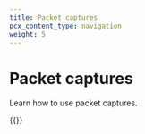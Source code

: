 ```yaml
---
title: Packet captures
pcx_content_type: navigation
weight: 5
---
```


# Packet captures

Learn how to use packet captures.

{{<directory-listing>}}